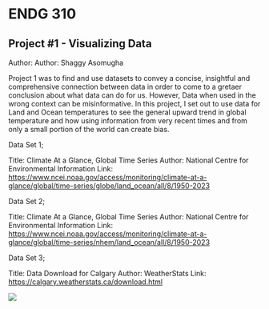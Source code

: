 # ENDG 310
## Project #1 - Visualizing Data
Author: 
Author: Shaggy Asomugha

Project 1 was to find and use datasets to convey a concise, insightful and comprehensive connection between data in order to come to a gretaer conclusion about what data can do for us. However, Data when used in the wrong context can be misinformative. In this project, I set out to use data for Land and Ocean temperatures to see the general upward trend in global temperature and how using information from very recent times and from only a small portion of the world can create bias.

Data Set 1;

Title: Climate At a Glance, Global Time Series
Author: National Centre for Environmental Information
Link: https://www.ncei.noaa.gov/access/monitoring/climate-at-a-glance/global/time-series/globe/land_ocean/all/8/1950-2023


Data Set 2;

Title: Climate At a Glance, Global Time Series
Author: National Centre for Environmental Information
Link: https://www.ncei.noaa.gov/access/monitoring/climate-at-a-glance/global/time-series/nhem/land_ocean/all/8/1950-2023

Data Set 3;

Title: Data Download for Calgary
Author: WeatherStats
Link: https://calgary.weatherstats.ca/download.html

<img src="prj1_infographic.png"></img>